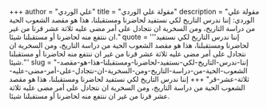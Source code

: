+++
author = "علي الوردي"
title = "مقولة علي الوردي"
description = "مقولة علي الوردي: إننا ندرس التاريخ لكي نستفيد لحاضرنا ومستقبلنا، هذا هو مقصد الشعوب الحية من دراسة التاريخ، ومن السخرية ان نتجادل على أمر مضى عليه ثلاثة عشر قرنا من غير ان ننتفع منه لحاضرنا أو مستقبلنا شيئا."
quote = '''إننا ندرس التاريخ لكي نستفيد لحاضرنا ومستقبلنا، هذا هو مقصد الشعوب الحية من دراسة التاريخ، ومن السخرية ان نتجادل على أمر مضى عليه ثلاثة عشر قرنا من غير ان ننتفع منه لحاضرنا أو مستقبلنا شيئا.''' 
slug = "إننا-ندرس-التاريخ-لكي-نستفيد-لحاضرنا-ومستقبلنا-هذا-هو-مقصد-الشعوب-الحية-من-دراسة-التاريخ-ومن-السخرية-ان-نتجادل-على-أمر-مضى-عليه-ثلاثة-عشر-قر"
+++
إننا ندرس التاريخ لكي نستفيد لحاضرنا ومستقبلنا، هذا هو مقصد الشعوب الحية من دراسة التاريخ، ومن السخرية ان نتجادل على أمر مضى عليه ثلاثة عشر قرنا من غير ان ننتفع منه لحاضرنا أو مستقبلنا شيئا.
